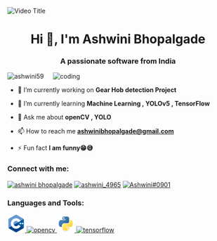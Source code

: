 ![Video Title](https://youtu.be/H3hMh-_lIaQ)

<h1 align="center">Hi 👋, I'm Ashwini Bhopalgade</h1>
<h3 align="center">A passionate software from India</h3>

<img align="right" alt="coding" width="400" src="https://miro.medium.com/max/1600/0*C-cPP9D2MIyeexAT.gif">

<p align="left"> <img src="https://komarev.com/ghpvc/?username=ashwini59&label=Profile%20views&color=0e75b6&style=flat" alt="ashwini59" /> </p>

- 🔭 I’m currently working on **Gear Hob detection Project**

- 🌱 I’m currently learning **Machine Learning , YOLOv5 , TensorFlow**

- 💬 Ask me about **openCV , YOLO**

- 📫 How to reach me **ashwinibhopalgade@gmail.com**

- ⚡ Fun fact **I am funny😁😅**

<h3 align="left">Connect with me:</h3>
<p align="left">
<a href="https://linkedin.com/in/ashwini bhopalgade" target="blank"><img align="center" src="https://raw.githubusercontent.com/rahuldkjain/github-profile-readme-generator/master/src/images/icons/Social/linked-in-alt.svg" alt="ashwini bhopalgade" height="30" width="40" /></a>
<a href="https://instagram.com/ashwini_4965" target="blank"><img align="center" src="https://raw.githubusercontent.com/rahuldkjain/github-profile-readme-generator/master/src/images/icons/Social/instagram.svg" alt="ashwini_4965" height="30" width="40" /></a>
<a href="https://discord.gg/Ashwini#0901" target="blank"><img align="center" src="https://raw.githubusercontent.com/rahuldkjain/github-profile-readme-generator/master/src/images/icons/Social/discord.svg" alt="Ashwini#0901" height="30" width="40" /></a>
</p>

<h3 align="left">Languages and Tools:</h3>
<p align="left"> <a href="https://www.w3schools.com/cpp/" target="_blank" rel="noreferrer"> <img src="https://raw.githubusercontent.com/devicons/devicon/master/icons/cplusplus/cplusplus-original.svg" alt="cplusplus" width="40" height="40"/> </a> <a href="https://opencv.org/" target="_blank" rel="noreferrer"> <img src="https://www.vectorlogo.zone/logos/opencv/opencv-icon.svg" alt="opencv" width="40" height="40"/> </a> <a href="https://www.python.org" target="_blank" rel="noreferrer"> <img src="https://raw.githubusercontent.com/devicons/devicon/master/icons/python/python-original.svg" alt="python" width="40" height="40"/> </a> <a href="https://www.tensorflow.org" target="_blank" rel="noreferrer"> <img src="https://www.vectorlogo.zone/logos/tensorflow/tensorflow-icon.svg" alt="tensorflow" width="40" height="40"/> </a> </p>

